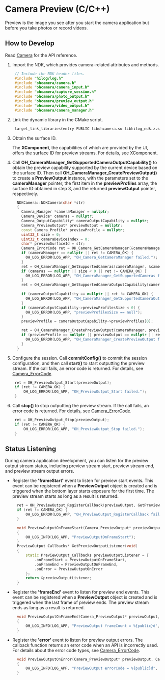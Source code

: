 # Camera Preview (C/C++)

Preview is the image you see after you start the camera application but before you take photos or record videos.

## How to Develop

Read [Camera](../../reference/apis-camera-kit/_o_h___camera.md) for the API reference.

1. Import the NDK, which provides camera-related attributes and methods.
     
   ```c++
    // Include the NDK header files.
    #include "hilog/log.h"
    #include "ohcamera/camera.h"
    #include "ohcamera/camera_input.h"
    #include "ohcamera/capture_session.h"
    #include "ohcamera/photo_output.h"
    #include "ohcamera/preview_output.h"
    #include "ohcamera/video_output.h"
    #include "ohcamera/camera_manager.h"
   ```

2. Link the dynamic library in the CMake script.

   ```txt
    target_link_libraries(entry PUBLIC libohcamera.so libhilog_ndk.z.so)
   ```

3. Obtain the surface ID.
     
    The **XComponent**, the capabilities of which are provided by the UI, offers the surface ID for preview streams. For details, see [XComponent](../../reference/apis-arkui/arkui-ts/ts-basic-components-xcomponent.md).

4. Call **OH_CameraManager_GetSupportedCameraOutputCapability()** to obtain the preview capability supported by the current device based on the surface ID. Then call **OH_CameraManager_CreatePreviewOutput()** to create a **PreviewOutput** instance, with the parameters set to the **cameraManager** pointer, the first item in the **previewProfiles** array, the surface ID obtained in step 3, and the returned **previewOutput** pointer, respectively.
     
    ```c++
      NDKCamera::NDKCamera(char *str)
      {
        Camera_Manager *cameraManager = nullptr;
        Camera_Device* cameras = nullptr;
        Camera_OutputCapability* cameraOutputCapability = nullptr;
        Camera_PreviewOutput* previewOutput = nullptr;
        const Camera_Profile* previewProfile = nullptr;
        uint32_t size = 0;
        uint32_t cameraDeviceIndex = 0;
        char* previewSurfaceId = str;
        Camera_ErrorCode ret = OH_Camera_GetCameraManager(&cameraManager);
        if (cameraManager == nullptr || ret != CAMERA_OK) {
          OH_LOG_ERROR(LOG_APP, "OH_Camera_GetCameraManager failed.");
        }
        ret = OH_CameraManager_GetSupportedCameras(cameraManager, &cameras, &size);
        if (cameras == nullptr || size < 0 || ret != CAMERA_OK) {
          OH_LOG_ERROR(LOG_APP, "OH_CameraManager_GetSupportedCameras failed.");
        }
        ret = OH_CameraManager_GetSupportedCameraOutputCapability(cameraManager, &cameras[cameraDeviceIndex],
                                                                        &cameraOutputCapability);
        if (cameraOutputCapability == nullptr || ret != CAMERA_OK) {
          OH_LOG_ERROR(LOG_APP, "OH_CameraManager_GetSupportedCameraOutputCapability failed.");
        }
        if (cameraOutputCapability->previewProfilesSize < 0) {
          OH_LOG_ERROR(LOG_APP, "previewProfilesSize == null");
        }
        previewProfile = cameraOutputCapability->previewProfiles[0];

        ret = OH_CameraManager_CreatePreviewOutput(cameraManager, previewProfile, previewSurfaceId, &previewOutput);
        if (previewProfile == nullptr || previewOutput == nullptr || ret != CAMERA_OK) {
          OH_LOG_ERROR(LOG_APP, "OH_CameraManager_CreatePreviewOutput failed.");
        }
      }
    ```

5. Configure the session. Call **commitConfig()** to commit the session configuration, and then call **start()** to start outputting the preview stream. If the call fails, an error code is returned. For details, see [Camera_ErrorCode](../../reference/apis-camera-kit/_o_h___camera.md#camera_errorcode-1).
     
   ```c++
    ret = OH_PreviewOutput_Start(previewOutput);
    if (ret != CAMERA_OK) {
        OH_LOG_ERROR(LOG_APP, "OH_PreviewOutput_Start failed.");
    }
   ```

6. Call **stop()** to stop outputting the preview stream. If the call fails, an error code is returned. For details, see [Camera_ErrorCode](../../reference/apis-camera-kit/_o_h___camera.md#camera_errorcode-1).
     
   ```c++
    ret = OH_PreviewOutput_Stop(previewOutput);
    if (ret != CAMERA_OK) {
        OH_LOG_ERROR(LOG_APP, "OH_PreviewOutput_Stop failed.");
    }
   ```

## Status Listening

During camera application development, you can listen for the preview output stream status, including preview stream start, preview stream end, and preview stream output errors.

- Register the **'frameStart'** event to listen for preview start events. This event can be registered when a **PreviewOutput** object is created and is triggered when the bottom layer starts exposure for the first time. The preview stream starts as long as a result is returned.
    
  ```c++
    ret = OH_PreviewOutput_RegisterCallback(previewOutput, GetPreviewOutputListener());
    if (ret != CAMERA_OK) {
        OH_LOG_ERROR(LOG_APP, "OH_PreviewOutput_RegisterCallback failed.");
    }
  ```
  ```c++
    void PreviewOutputOnFrameStart(Camera_PreviewOutput* previewOutput)
    {
        OH_LOG_INFO(LOG_APP, "PreviewOutputOnFrameStart");
    }
    PreviewOutput_Callbacks* GetPreviewOutputListener(void)
    {
        static PreviewOutput_Callbacks previewOutputListener = {
            .onFrameStart = PreviewOutputOnFrameStart,
            .onFrameEnd = PreviewOutputOnFrameEnd,
            .onError = PreviewOutputOnError
        };
        return &previewOutputListener;
    }
  ```

- Register the **'frameEnd'** event to listen for preview end events. This event can be registered when a **PreviewOutput** object is created and is triggered when the last frame of preview ends. The preview stream ends as long as a result is returned.
    
  ```c++
    void PreviewOutputOnFrameEnd(Camera_PreviewOutput* previewOutput, int32_t frameCount)
    {
        OH_LOG_INFO(LOG_APP, "PreviewOutput frameCount = %{public}d", frameCount);
    }
  ```

- Register the **'error'** event to listen for preview output errors. The callback function returns an error code when an API is incorrectly used. For details about the error code types, see [Camera_ErrorCode](../../reference/apis-camera-kit/_o_h___camera.md#camera_errorcode-1).
    
  ```c++
    void PreviewOutputOnError(Camera_PreviewOutput* previewOutput, Camera_ErrorCode errorCode)
    {
        OH_LOG_INFO(LOG_APP, "PreviewOutput errorCode = %{public}d", errorCode);
    }
  ```
